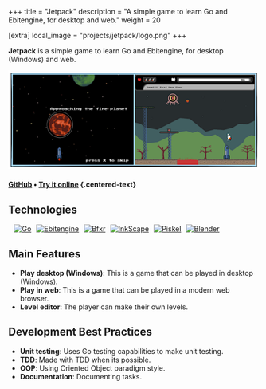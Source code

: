 +++
title = "Jetpack"
description = "A simple game to learn Go and Ebitengine, for desktop and web."
weight = 20

[extra]
local_image = "projects/jetpack/logo.png"
+++

**Jetpack** is a simple game to learn Go and Ebitengine, for desktop (Windows) and web.

![Jetpack screenshots](./screenshots.png)

#### [GitHub](https://github.com/darellanodev/jetpack-game) • [Try it online](../../playablegames/jetpack/index.html) {.centered-text}

## Technologies

<div style="display: flex; flex-wrap: wrap; gap: 10px; margin: .8em">
    <a href="https://go.dev/">
        <img src="https://img.shields.io/badge/Go-00ADD8?style=flat&logo=Go&logoColor=white" alt="Go">
    </a>
    <a href="https://ebitengine.org/">
        <img src="https://img.shields.io/badge/Ebitengine-005f73?style=flat&logo=Go&logoColor=white" alt="Ebitengine">
    </a>
    <a href="https://www.bfxr.net/">
        <img src="https://img.shields.io/badge/Bfxr-orange?style=flat&logo=bfxr&logoColor=orange" alt="Bfxr">
    </a>
    <a href="https://www.inkscape.org/">
        <img src="https://img.shields.io/badge/Inkscape-e0e0e0?style=flat&logo=inkscape&logoColor=080A13" alt="InkScape">
    </a>
    <a href="https://www.piskelapp.com/">
        <img src="https://img.shields.io/badge/Piskel-4e8cef?style=flat&logo=piskel&logoColor=white" alt="Piskel">
    </a>
    <a href="https://www.blender.org/">
        <img src="https://img.shields.io/badge/Blender-F57900?style=flat&logo=Blender&logoColor=white" alt="Blender">
    </a>
</div>

## Main Features

- **Play desktop (Windows)**: This is a game that can be played in desktop (Windows).
- **Play in web**: This is a game that can be played in a modern web browser.
- **Level editor**: The player can make their own levels.

## Development Best Practices

- **Unit testing**: Uses Go testing capabilities to make unit testing.
- **TDD**: Made with TDD when its possible.
- **OOP**: Using Oriented Object paradigm style.
- **Documentation**: Documenting tasks.
